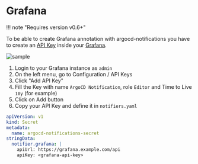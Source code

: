 # Grafana

!!! note "Requires version v0.6+"

To be able to create Grafana annotation with argocd-notifications you have to create an [API Key](https://grafana.com/docs/grafana/latest/http_api/auth/#create-api-key) inside your [Grafana](https://grafana.com).

![sample](https://user-images.githubusercontent.com/958983/76374272-1cfe9500-6319-11ea-8477-b62d14ac3c9b.png)

1. Login to your Grafana instance as `admin`
2. On the left menu, go to Configuration / API Keys
3. Click "Add API Key" 
4. Fill the Key with name `ArgoCD Notification`, role `Editor` and Time to Live `10y` (for example)
5. Click on Add button
6. Copy your API Key and define it in `notifiers.yaml`

```yaml
apiVersion: v1
kind: Secret
metadata:
  name: argocd-notifications-secret
stringData:
  notifier.grafana: |
    apiUrl: https://grafana.example.com/api
    apiKey: <grafana-api-key> 
```
